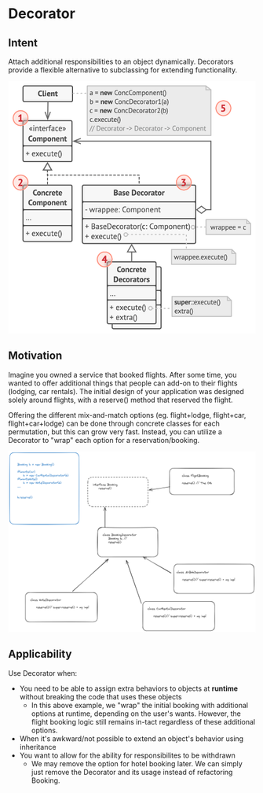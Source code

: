 # Decorator

## Intent
Attach additional responsibilities to an object dynamically. Decorators provide a flexible alternative to subclassing for extending functionality.

![alt text](https://github.com/PR0Grammar/design-patterns/blob/main/Structural/decorator/decorator-struct.png)


## Motivation

Imagine you owned a service that booked flights. After some time, you wanted to offer additional things that people can add-on to their flights (lodging, car rentals). The initial design of your application was designed solely around flights, with a reserve() method that reserved the flight.

Offering the different mix-and-match options (eg. flight+lodge, flight+car, flight+car+lodge) can be done through concrete classes for each permutation, but this can grow very fast. Instead, you can utilize a Decorator to "wrap" each option for a reservation/booking. 


![alt text](https://github.com/PR0Grammar/design-patterns/blob/main/Structural/decorator/decorator.png)

## Applicability

Use Decorator when:
- You need to be able to assign extra behaviors to objects at **runtime** without breaking the code that uses these objects
	- In this above example, we "wrap" the initial booking with additional options at runtime, depending on the user's wants. However, the flight booking logic still remains in-tact regardless of these additional options.
- When it's awkward/not possible to extend an object's behavior using inheritance
- You want to allow for the ability for responsibilites to be withdrawn
	- We may remove the option for hotel booking later. We can simply just remove the Decorator and its usage instead of refactoring Booking.

